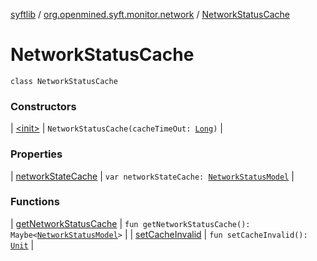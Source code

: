 [syftlib](../../index.md) / [org.openmined.syft.monitor.network](../index.md) / [NetworkStatusCache](./index.md)

# NetworkStatusCache

`class NetworkStatusCache`

### Constructors

| [&lt;init&gt;](-init-.md) | `NetworkStatusCache(cacheTimeOut: `[`Long`](https://kotlinlang.org/api/latest/jvm/stdlib/kotlin/-long/index.html)`)` |

### Properties

| [networkStateCache](network-state-cache.md) | `var networkStateCache: `[`NetworkStatusModel`](../-network-status-model/index.md) |

### Functions

| [getNetworkStatusCache](get-network-status-cache.md) | `fun getNetworkStatusCache(): Maybe<`[`NetworkStatusModel`](../-network-status-model/index.md)`>` |
| [setCacheInvalid](set-cache-invalid.md) | `fun setCacheInvalid(): `[`Unit`](https://kotlinlang.org/api/latest/jvm/stdlib/kotlin/-unit/index.html) |

